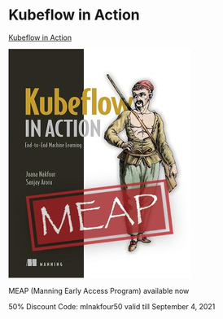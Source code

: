 # Kubeflow in Action

[Kubeflow in Action](http://mng.bz/DKZg)

[![KF in Action Screenshot](KFinAction.jpg)](http://mng.bz/DKZg)

MEAP (Manning Early Access Program) available now

50% Discount Code: mlnakfour50 valid till September 4, 2021
